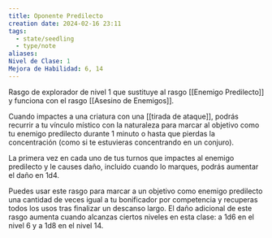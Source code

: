 ```yaml
---
title: Oponente Predilecto
creation date: 2024-02-16 23:11
tags:
  - state/seedling
  - type/note
aliases: 
Nivel de Clase: 1
Mejora de Habilidad: 6, 14
---
```

Rasgo de explorador de nivel 1 que sustituye al rasgo [[Enemigo Predilecto]] y funciona con el rasgo
[[Asesino de Enemigos]].

Cuando impactes a una criatura con una [[tirada de ataque]], podrás recurrir a tu vínculo místico con la naturaleza para marcar al objetivo como tu enemigo predilecto durante 1 minuto o hasta que
pierdas la concentración (como si te estuvieras concentrando en un conjuro).

La primera vez en cada uno de tus turnos que impactes al enemigo predilecto y le causes daño,
incluido cuando lo marques, podrás aumentar el daño en 1d4.

Puedes usar este rasgo para marcar a un objetivo como enemigo predilecto una cantidad de veces
igual a tu bonificador por competencia y recuperas todos los usos tras finalizar un descanso largo.
El daño adicional de este rasgo aumenta cuando alcanzas ciertos niveles en esta clase: a 1d6 en el
nivel 6 y a 1d8 en el nivel 14.




